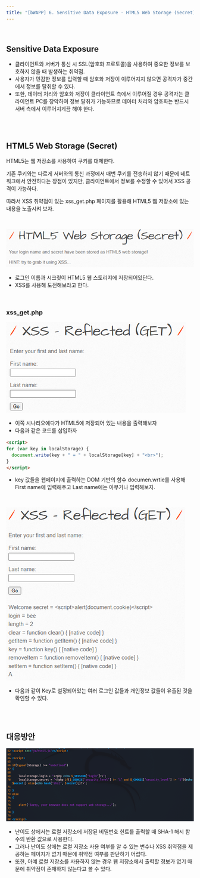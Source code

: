```yaml
---
title: "[bWAPP] 6. Sensitive Data Exposure - HTML5 Web Storage (Secret)"
---
```


<br>

## Sensitive Data Exposure

- 클라이언트와 서버가 통신 시 SSL(암호화 프로토콜)을 사용하여 중요한 정보를 보호하지 않을 때 발생하는 취약점.
- 사용자가 민감한 정보를 입력할 때 암호화 저장이 이루어지지 않으면 공격자가 중간에서 정보를 탈취할 수 있다.
- 또한, 데이터 처리와 암호화 저장이 클라이언트 측에서 이루어질 경우 공격자는 클라이언트 PC를 장악하여 정보 탈취가 가능하므로 데아터 처리와 암호화는 반드시 서버 측에서 이루어지게끔 해야 한다.

<br><br>

## HTML5 Web Storage (Secret)

HTML5는 웹 저장소를 사용하여 쿠키를 대체한다.

기존 쿠키와는 다르게 서버와의 통신 과정에서 매번 쿠키를 전송하지 않기 때문에 네트워크에서 안전하다는 장점이 있지만, 클라이언트에서 정보를 수정할 수 있어서 XSS 공격이 가능하다.

따라서 XSS 취약점이 있는 xss_get.php 페이지를 활용해 HTML5 웹 저장소에 있는 내용을 노출시켜 보자.

<BR>

![image-20220323205947607](https://raw.githubusercontent.com/EONION-TH3DB/image_repo/main/img/image-20220323205947607.png)

- 로그인 이름과 시크릿이 HTML5 웹 스토리지에 저장되어있단다.
- XSS를 사용해 도전해보라고 한다.

<BR>

### xss_get.php

![image-20220323210122404](https://raw.githubusercontent.com/EONION-TH3DB/image_repo/main/img/image-20220323210122404.png)

- 이쪽 시나리오에다가 HTML5에 저장되어 있는 내용을 출력해보자
- 다음과 같은 코드를 삽입하자

```html
<script>
for (var key in localStorage) {
  document.write(key + " = " + localStorage[key] + "<br>");
}
</script>
```

- key 값들을 웹페이지에 출력하는 DOM 기반의 함수 documen.wrtie를 사용해 First name에 입력해주고 Last name에는 아무거나 입력해보자.

<br>

![image-20220323210424263](https://raw.githubusercontent.com/EONION-TH3DB/image_repo/main/img/image-20220323210424263.png)

- 다음과 같이 Key로 설정되어있는 여러 로그인 값들과 개인정보 값들이 유출된 것을 확인할 수 있다.

<br>
<br>

## 대응방안

![image-20220323215458695](https://raw.githubusercontent.com/EONION-TH3DB/image_repo/main/img/image-20220323215458695.png)

- 난이도 상에서는 로컬 저장소에 저장된 비밀번호 힌트를 출력할 때 SHA-1 해시 함수의 반환 값으로 사용한다.
- 그러나 난이도 상에는 로컬 저장소 사용 여부를 알 수 있는 변수나 XSS 취약점을 제공하는 페이지가 없기 때문에 취약점 여부를 판단하기 어렵다.
- 또한, 아예 로컬 저장소를 사용하지 않는 경우 웹 저장소에서 출력할 정보가 없기 때문에 취약점이 존재하지 않는다고 볼 수 있다.
